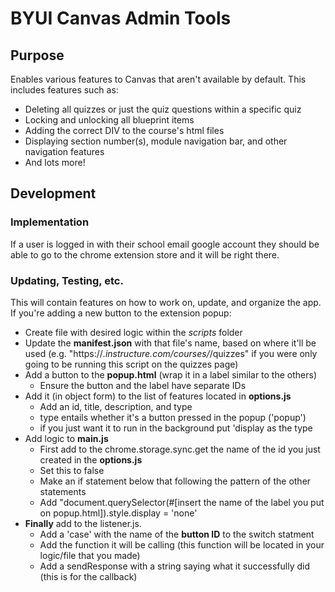 # BYUI Canvas Admin Tools
## Purpose
Enables various features to Canvas that aren't available by default.
This includes features such as:
  - Deleting all quizzes or just the quiz questions within a specific quiz
  - Locking and unlocking all blueprint items
  - Adding the correct DIV to the course's html files
  - Displaying section number(s), module navigation bar, and other navigation features
  - And lots more!

## Development
### Implementation
If a user is logged in with their school email google account they should be able to go to the chrome extension store and it will be right there.
### Updating, Testing, etc.
This will contain features on how to work on, update, and organize the app.
If you're adding a new button to the extension popup:
  - Create file with desired logic within the *scripts* folder
  - Update the **manifest.json** with that file's name, based on where it'll be used (e.g. "https://*.instructure.com/courses/*/quizzes" if you were only going to be running this script on the quizzes page)
  - Add a button to the **popup.html** (wrap it in a label similar to the others)
    - Ensure the button and the label have separate IDs
  - Add it (in object form) to the list of features located in **options.js**
    - Add an id, title, description, and type
    - type entails whether it's a button pressed in the popup ('popup')
    - if you just want it to run in the background put 'display as the type
  - Add logic to **main.js**
    - First add to the chrome.storage.sync.get the name of the id you just created in the **options.js**
    - Set this to false
    - Make an if statement below that following the pattern of the other statements
    - Add "document.querySelector(#[insert the name of the label you put on popup.html]).style.display = 'none'
  - **Finally** add to the listener.js.
    - Add a 'case' with the name of the **button ID** to the switch statment
    - Add the function it will be calling (this function will be located in your logic/file that you made)
    - Add a sendResponse with a string saying what it successfully did (this is for the callback)
